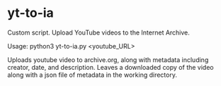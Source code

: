 # yt-to-ia
Custom script. Upload YouTube videos to the Internet Archive.

Usage: python3 yt-to-ia.py <youtube_URL>

Uploads youtube video to archive.org, along with metadata including creator, date, and description. Leaves a downloaded copy of the video along with a json file of metadata in the working directory.

